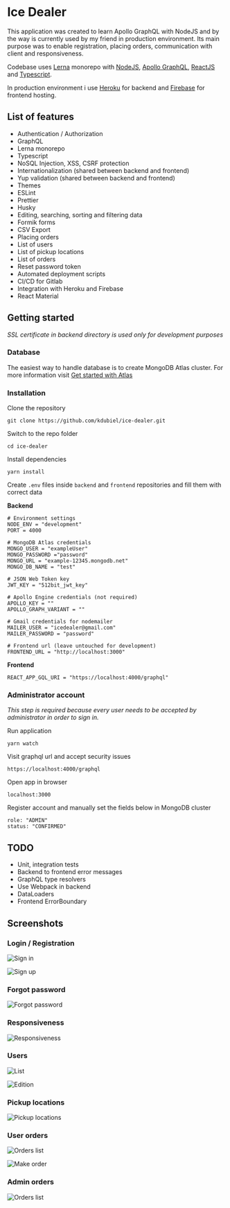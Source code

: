 # Ice Dealer

This application was created to learn Apollo GraphQL with NodeJS and by the way is currently used by my friend in production environment. Its main purpose was to enable registration, placing orders, communication with client and responsiveness.

Codebase uses [Lerna](https://lerna.js.org/) monorepo with [NodeJS](https://nodejs.org/en/), [Apollo GraphQL](https://www.apollographql.com/), [ReactJS](https://reactjs.org/) and [Typescript](https://www.typescriptlang.org/).

In production environment i use [Heroku](http://heroku.com) for backend and [Firebase](https://firebase.google.com/) for frontend hosting.

## List of features

- Authentication / Authorization
- GraphQL
- Lerna monorepo
- Typescript
- NoSQL Injection, XSS, CSRF protection
- Internationalization (shared between backend and frontend)
- Yup validation (shared between backend and frontend)
- Themes
- ESLint
- Prettier
- Husky
- Editing, searching, sorting and filtering data
- Formik forms
- CSV Export
- Placing orders
- List of users
- List of pickup locations
- List of orders
- Reset password token
- Automated deployment scripts
- CI/CD for Gitlab
- Integration with Heroku and Firebase
- React Material

## Getting started

_SSL certificate in backend directory is used only for development purposes_

### Database

The easiest way to handle database is to create MongoDB Atlas cluster. For more information visit [Get started with Atlas](https://docs.atlas.mongodb.com/getting-started/)

### Installation

Clone the repository

```
git clone https://github.com/kdubiel/ice-dealer.git
```

Switch to the repo folder

```
cd ice-dealer
```

Install dependencies

```
yarn install
```

Create `.env` files inside `backend` and `frontend` repositories and fill them with correct data

**Backend**

```
# Environment settings
NODE_ENV = "development"
PORT = 4000

# MongoDB Atlas credentials
MONGO_USER = "exampleUser"
MONGO_PASSWORD ="password"
MONGO_URL = "example-12345.mongodb.net"
MONGO_DB_NAME = "test"

# JSON Web Token key
JWT_KEY = "512bit_jwt_key"

# Apollo Engine credentials (not required)
APOLLO_KEY = ""
APOLLO_GRAPH_VARIANT = ""

# Gmail credentials for nodemailer
MAILER_USER = "icedealer@gmail.com"
MAILER_PASSWORD = "password"

# Frontend url (leave untouched for development)
FRONTEND_URL = "http://localhost:3000"
```

**Frontend**

```
REACT_APP_GQL_URI = "https://localhost:4000/graphql"
```

### Administrator account

_This step is required because every user needs to be accepted by administrator in order to sign in._

Run application

```
yarn watch
```

Visit graphql url and accept security issues

```
https://localhost:4000/graphql
```

Open app in browser

```
localhost:3000
```

Register account and manually set the fields below in MongoDB cluster

```
role: "ADMIN"
status: "CONFIRMED"
```

## TODO

- Unit, integration tests
- Backend to frontend error messages
- GraphQL type resolvers
- Use Webpack in backend
- DataLoaders
- Frontend ErrorBoundary

## Screenshots

### Login / Registration

![Sign in](https://i.imgur.com/ZcPOUKX.jpg)

![Sign up](https://i.imgur.com/7d6Soju.jpg)

### Forgot password

![Forgot password](https://i.imgur.com/ndsOwiR.jpg)

### Responsiveness

![Responsiveness](https://i.imgur.com/AqrruPe.jpg)

### Users

![List](https://i.imgur.com/RYtkBl7.jpg)

![Edition](https://i.imgur.com/IvLqFqa.jpg)

### Pickup locations

![Pickup locations](https://i.imgur.com/piRmL2c.jpg)

### User orders

![Orders list](https://i.imgur.com/7nmRdVT.jpg)

![Make order](https://i.imgur.com/zKOixG3.jpg)

### Admin orders

![Orders list](https://i.imgur.com/vzlW0b9.jpg)